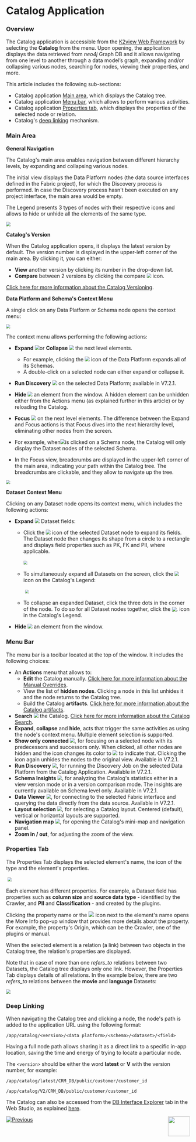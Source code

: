 <web>

# Catalog Application

### Overview

The Catalog application is accessible from the [K2view Web Framework](/articles/30_web_framework/01_web_framework_overview.md) by selecting the **Catalog** from the menu. Upon opening, the application displays the data retrieved from *neo4j* Graph DB and it allows navigating from one level to another through a data model’s graph, expanding and/or collapsing various nodes, searching for nodes, viewing their properties, and more.

This article includes the following sub-sections:

* Catalog application [Main area](05_catalog_app.md#main-area), which displays the Catalog tree.
* Catalog application [Menu bar](05_catalog_app.md#menu-bar), which allows to perform various activities. 
* Catalog application [Properties tab](05_catalog_app.md#properties-tab), which displays the properties of the selected node or relation.
* Catalog's [deep linking](05_catalog_app.md#deep-linking) mechanism.

### Main Area

**General Navigation**

The Catalog's main area enables navigation between different hierarchy levels, by expanding and collapsing various nodes.

The initial view displays the Data Platform nodes (the data source interfaces defined in the Fabric project), for which the Discovery process is performed. In case the Discovery process hasn't been executed on any project interface, the main area would be empty. 

The Legend presents 3 types of nodes with their respective icons and allows to hide or unhide all the elements of the same type. 

<img src="images/catalog_app.png" style="zoom:75%;" />

**Catalog's Version**

When the Catalog application opens, it displays the latest version by default. The version number is displayed in the upper-left corner of the main area. By clicking it, you can either: 

* **View** another version by clicking its number in the drop-down list.
* **Compare** between 2 versions by clicking the compare <img src="images/compare.png" style="zoom:75%;" /> icon.  

[Click here for more information about the Catalog Versioning](06_catalog_versioning.md).

**Data Platform and Schema's Context Menu**

A single click on any Data Platform or Schema node opens the context menu: 

<img src="images/dataplatform_collapsed_expanded.png" style="zoom: 67%;" />

The context menu allows performing the following actions:

* **Expand** <img src="images/expand.png" style="zoom:80%;" />or **Collapse** <img src="images/collapse.png" style="zoom:80%;" /> the next level elements. 
  * For example, clicking the <img src="images/expand.png" style="zoom:80%;" /> icon of the Data Platform expands all of its Schemas. 
  * A double-click on a selected node can either expand or collapse it.

* **Run Discovery** <img src="images/run_discovery.png" style="zoom:80%;" /> on the selected Data Platform; available in V7.2.1.

* **Hide** <img src="images/hide.png" style="zoom:80%;" /> an element from the window. A hidden element can be unhidden either from the Actions menu (as explained further in this article) or by reloading the Catalog.

* **Focus** <img src="images/focus.png" style="zoom:80%;" /> on the next level elements. The difference between the Expand and Focus actions is that Focus dives into the next hierarchy level, eliminating other nodes from the screen.
* For example, when<img src="images/focus.png" style="zoom:80%;" />is clicked on a Schema node, the Catalog will only display the Dataset nodes of the selected Schema. 
  
* In the Focus view, breadcrumbs are displayed in the upper-left corner of the main area, indicating your path within the Catalog tree. The breadcrumbs are clickable, and they allow to navigate up the tree.

<img src="images/breadcrumbs.png" style="zoom: 67%;" />

**Dataset Context Menu**

Clicking on any Dataset node opens its context menu, which includes the following actions:

* **Expand** <img src="images/expand.png" style="zoom:80%;" /> Dataset fields:

  * Click the <img src="images/expand.png" style="zoom:80%;" /> icon of the selected Dataset node to expand its fields. The Dataset node then changes its shape from a circle to a rectangle and displays field properties such as PK, FK and PII, where applicable.

    ​	<img src="images/dataset_collapsed_expanded.png" style="zoom: 67%;" />

  * To simultaneously expand all Datasets on the screen, click the <img src="images/expand-fields.png" style="zoom:75%;" /> icon on the Catalog's Legend:

    ​	<img src="images/legend.png" style="zoom: 67%;" />

  * To collapse an expanded Dataset, click the three dots in the corner of the node. To do so for all Dataset nodes together, click the <img src="images/eye.png" alt="." style="zoom:80%;" /> icon in the Catalog's Legend.

* **Hide** <img src="images/hide.png" style="zoom:80%;" /> an element from the window.

### Menu Bar

The menu bar is a toolbar located at the top of the window. It includes the following choices:

* An **Actions** menu that allows to:
  * **Edit** the Catalog manually. [Click here for more information about the Manual Overrides](07_manual_overrides.md).
  * View the list of **hidden nodes**. Clicking a node in this list unhides it and the node returns to the Catalog tree.
  * Build the Catalog **artifacts**. [Click here for more information about the Catalog artifacts](09_build_artifacts.md).
* **Search** <img src="images/search.png" style="zoom:80%;" /> the Catalog. [Click here for more information about the Catalog Search](08_search_catalog.md). 
* **Expand**, **collapse** and **hide**, acts that trigger the same activities as using the node's context menu. Multiple element selection is supported.  
* **Show only connected** <img src="images/connected_only.png" style="zoom:80%;" />, for focusing on a selected node with its predecessors and successors only. When clicked, all other nodes are hidden and the icon changes its color to <img src="images/connected_only_selected.png" style="zoom:80%;" /> to indicate that. Clicking the icon again unhides the nodes to the original view. Available in V7.2.1.
* **Run Discovery** <img src="images/run_discovery.png" style="zoom:75%;" />, for running the Discovery Job on the selected Data Platform from the Catalog Application. Available in V7.2.1.
* **Schema Insights** <img src="images/insights.png" style="zoom:75%;" />, for analyzing the Catalog's statistics either in a view version mode or in a version comparison mode. The insights are currently available on Schema level only. Available in V7.2.1.
* **Data Viewer** <img src="images/data_viewer.png" style="zoom:75%;" />, for connecting to the selected Fabric interface and querying the data directly from the data source. Available in V7.2.1.
* **Layout selection** <img src="images/layout.png" style="zoom:80%;" />, for selecting a Catalog layout. Centered (default), vertical or horizontal layouts are supported.
* **Navigation map** <img src="images/navigation.png" style="zoom:80%;" />, for opening the Catalog's mini-map and navigation panel. 
* **Zoom in / out**, for adjusting the zoom of the view.

### Properties Tab

The Properties Tab displays the selected element's name, the icon of the type and the element's properties.

​	<img src="images/properties.png" style="zoom: 67%;" />

Each element has different properties. For example, a Dataset field has properties such as **column size** and **source data type** - identified by the Crawler, and **PII** and **Classification** - and created by the plugins.

Clicking the property name or the <img src="images/info.png" style="zoom: 95%;" /> icon next to the element's name opens the More Info pop-up window that provides more details about the property. For example, the property's Origin, which can be the Crawler, one of the plugins or manual.

When the selected element is a relation (a link) between two objects in the Catalog tree, the relation's properties are displayed. 

Note that in case of more than one *refers_to* relations between two Datasets, the Catalog tree displays only one link. However, the Properties Tab displays details of all relations. In the example below, there are two *refers_to* relations between the **movie** and **language** Datasets:

<img src="images/properties_two_links.png" style="zoom: 75%;" />

### Deep Linking

When navigating the Catalog tree and clicking a node, the node's path is added to the application URL using the following format:

~~~
/app/catalog/<version>/<data platform>/<schema>/<dataset>/<field>
~~~

Having a full node path allows sharing it as a direct link to a specific in-app location, saving the time and energy of trying to locate a particular node.

The ```<version>``` should be either the word **latest** or **V** with the version number, for example:

~~~
/app/catalog/latest/CRM_DB/public/customer/customer_id
~~~

~~~
/app/catalog/V2/CRM_DB/public/customer/customer_id
~~~

The Catalog can also be accessed from the [DB Interface Explorer](/articles/04_fabric_studio/25_web_data_explorer.md) tab in the Web Studio, as explained [here](04a_catalog_integration_with_fabric.md#open-in-catalog).



[![Previous](/articles/images/Previous.png)](04a_catalog_integration_with_fabric.md)[<img align="right" width="60" height="54" src="/articles/images/Next.png">](06_catalog_versioning.md) 

</web>
